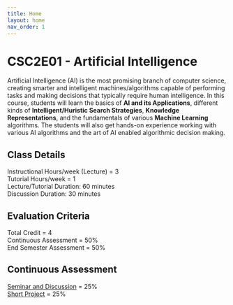 ```yaml
---
title: Home
layout: home
nav_order: 1
---
```


<h1> CSC2E01 - Artificial Intelligence </h1> 
Artificial Intelligence (AI) is the most promising branch of computer science, creating smarter and intelligent machines/algorithms capable of performing tasks and making decisions that typically require human intelligence. In this course, students will learn the basics of <b>AI and its Applications</b>, different kinds of <b>Intelligent/Huristic Search Strategies</b>, <b>Knowledge Representations</b>, and the fundamentals of various <b>Machine Learning</b> algorithms. The students will also get hands-on experience working with various AI algorithms and the art of AI enabled algorithmic decision making. 

## Class Details
Instructional Hours/week (Lecture) = 3 <br/>
Tutorial  Hours/week = 1 <br/>
Lecture/Tutorial Duration: 60 minutes <br/>
Discussion Duration: 30 minutes <br/>

## Evaluation Criteria
Total Credit = 4 <br/>
Continuous Assessment = 50% <br/>
End Semester Assessment = 50% <br/>

## Continuous Assessment
[Seminar and Discussion](Seminar.md) = 25% <br/>
[Short Project](Project.md) = 25% <br/>




